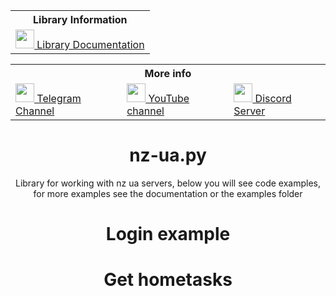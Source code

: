 <body>
	<table align="center">
		<tr> <th colspan="3">Library Information</th> </tr>
		<tr>
			<td>
				<a href='https://nz-uapy.readthedocs.io/en/latest/'><img src="https://pbs.twimg.com/profile_images/525686734760067072/OhsWgbsr_400x400.png" height="30px">
				 Library Documentation</a>
			</td>
	</table>
	<table align="center">
		</tr>
		<tr> <th colspan="3">More info</th> </tr>
		<tr>
			<td>
				<a href="https://t.me/DxsarzUnion"><img src="https://upload.wikimedia.org/wikipedia/commons/8/82/Telegram_logo.svg" height="30px">
				 Telegram Channel</a>
			</td>
			<td>
				<a href="https://www.youtube.com/channel/UCNKEgQmAvt6dD7jeMLpte9Q"><img src="https://upload.wikimedia.org/wikipedia/commons/0/09/YouTube_full-color_icon_%282017%29.svg" height="30px">
				 YouTube channel</a>
			</td>
			<td>
				<a href="https://discord.gg/GtpUnsHHT4"><img src="https://www.svgrepo.com/show/353655/discord-icon.svg" height="30px">
				 Discord Server</a>
			</td>
		</tr>
	</table>
<h1 align="center">nz-ua.py</h1>
<p align="center">Library for working with nz ua servers, below you will see code examples, for more examples see the documentation or the examples folder</p>
<h1 align="center">Login example</h1>

<h1 align="center">Get hometasks</h1>

</body>
